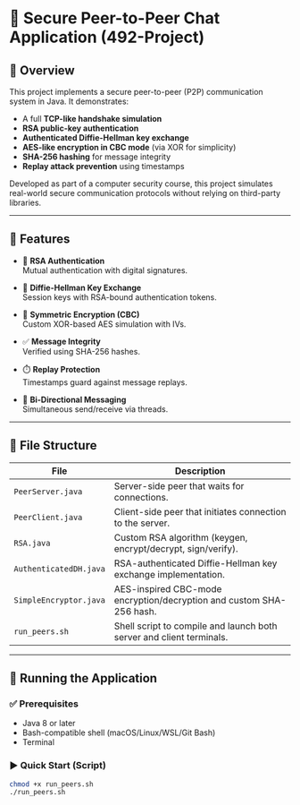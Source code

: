 # 🔐 Secure Peer-to-Peer Chat Application (492-Project)

## 📖 Overview

This project implements a secure peer-to-peer (P2P) communication system in Java. It demonstrates:

- A full **TCP-like handshake simulation**
- **RSA public-key authentication**
- **Authenticated Diffie-Hellman key exchange**
- **AES-like encryption in CBC mode** (via XOR for simplicity)
- **SHA-256 hashing** for message integrity
- **Replay attack prevention** using timestamps

Developed as part of a computer security course, this project simulates real-world secure communication protocols without relying on third-party libraries.

---

## 🔧 Features

- 🔑 **RSA Authentication**  
  Mutual authentication with digital signatures.

- 🔐 **Diffie-Hellman Key Exchange**  
  Session keys with RSA-bound authentication tokens.

- 🔄 **Symmetric Encryption (CBC)**  
  Custom XOR-based AES simulation with IVs.

- ✅ **Message Integrity**  
  Verified using SHA-256 hashes.

- ⏱️ **Replay Protection**  
  Timestamps guard against message replays.

- 🔁 **Bi-Directional Messaging**  
  Simultaneous send/receive via threads.

---

## 📁 File Structure

| File                  | Description                                                             |
|-----------------------|-------------------------------------------------------------------------|
| `PeerServer.java`     | Server-side peer that waits for connections.                            |
| `PeerClient.java`     | Client-side peer that initiates connection to the server.               |
| `RSA.java`            | Custom RSA algorithm (keygen, encrypt/decrypt, sign/verify).            |
| `AuthenticatedDH.java`| RSA-authenticated Diffie-Hellman key exchange implementation.           |
| `SimpleEncryptor.java`| AES-inspired CBC-mode encryption/decryption and custom SHA-256 hash.    |
| `run_peers.sh`        | Shell script to compile and launch both server and client terminals.    |

---

## 🚀 Running the Application

### ✅ Prerequisites

- Java 8 or later
- Bash-compatible shell (macOS/Linux/WSL/Git Bash)
- Terminal

### ▶️ Quick Start (Script)

```bash
chmod +x run_peers.sh
./run_peers.sh


